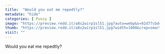 ```yaml
---
title:  "Would you eat me repedtly?"
metadate: "hide"
categories: [ Pussy ]
image: "https://preview.redd.it/a8s2wirp1sl51.jpg?auto=webp&s=92d77cbd4355fbd1a49c448e8654a54238440214"
thumb: "https://preview.redd.it/a8s2wirp1sl51.jpg?width=1080&crop=smart&auto=webp&s=a7e678f06bcd13aa2329118c27f84cb9586a8473"
visit: ""
---
```

Would you eat me repedtly?
